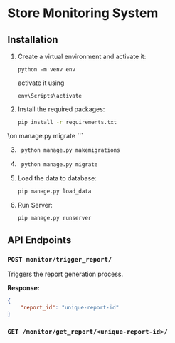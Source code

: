 # Store Monitoring System

## Installation

1. Create a virtual environment and activate it:
    ```
    python -m venv env
    ```
    activate it using 
    ```
    env\Scripts\activate
    ```

2. Install the required packages:
    ```sh
    pip install -r requirements.txt
    ```

\on manage.py migrate
    ```

3. ```sh
    python manage.py makemigrations
    ```

4. ```sh
    python manage.py migrate
    ```

5. Load the data to database:
    ```sh
    pip manage.py load_data
    ```

6. Run Server:
    ```sh
    pip manage.py runserver
    ```

## API Endpoints

### `POST monitor/trigger_report/`

Triggers the report generation process.

**Response:**
```json
{
    "report_id": "unique-report-id"
}
```

### `GET /monitor/get_report/<unique-report-id>/`

